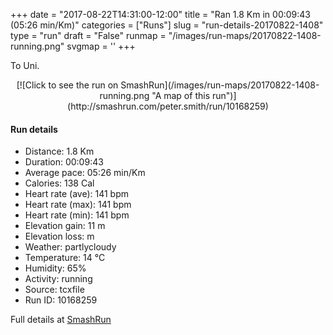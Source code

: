 +++
date = "2017-08-22T14:31:00-12:00"
title = "Ran 1.8 Km in 00:09:43 (05:26 min/Km)"
categories = ["Runs"]
slug = "run-details-20170822-1408"
type = "run"
draft = "False"
runmap = "/images/run-maps/20170822-1408-running.png"
svgmap = '<polyline points="0 93, 1 91, 1 90, 1 89, 2 88, 3 87, 4 85, 5 83, 6 82, 8 82, 8 82, 9 84, 14 85, 19 87, 20 87, 21 87, 23 83, 24 82, 28 78, 33 71, 34 68, 36 66, 38 62, 38 61, 40 60, 41 59, 41 59, 43 57, 44 56, 45 56, 45 55, 46 55, 47 54, 48 54, 50 52, 50 51, 50 51, 53 49, 52 47, 53 46, 53 45, 58 41, 60 42, 61 41, 63 39, 64 37, 65 36, 66 35, 68 33, 70 33, 72 30, 73 27, 78 24, 79 22, 82 21, 83 19, 86 18, 87 17, 93 10, 95 8, 96 8, 96 8, 97 8, 98 8, 99 9, 99 12, 99 12, 100 15">'
+++

To Uni. 

<!--more-->

<center>
[![Click to see the run on SmashRun](/images/run-maps/20170822-1408-running.png "A map of this run")](http://smashrun.com/peter.smith/run/10168259)
</center>

#### Run details

* Distance: 1.8 Km
* Duration: 00:09:43
* Average pace: 05:26 min/Km
* Calories: 138 Cal
* Heart rate (ave): 141 bpm
* Heart rate (max): 141 bpm
* Heart rate (min): 141 bpm
* Elevation gain: 11 m
* Elevation loss:  m
* Weather: partlycloudy
* Temperature: 14 &deg;C
* Humidity: 65%
* Activity: running
* Source: tcxfile
* Run ID: 10168259

Full details at [SmashRun](http://smashrun.com/peter.smith/run/10168259)